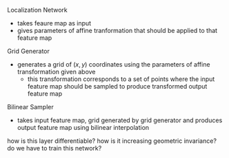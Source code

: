 
Localization Network
- takes feaure map as input
- gives parameters of affine tranformation that should be applied to that feature map

Grid Generator
- generates a grid of $(x,y)$ coordinates using the parameters of affine transformation given above
	- this transformation corresponds to a set of points where the input feature map should be sampled to produce transformed output feature map

Bilinear Sampler
- takes input feature map, grid generated by grid generator and produces output feature map using bilinear interpolation

how is this layer differentiable? 
how is it increasing geometric invariance? 
do we have to train this network? 

